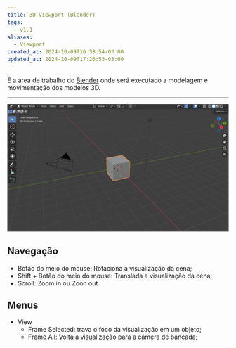 ```yaml
---
title: 3D Viewport (Blender)
tags:
  - v1.1
aliases:
  - Viewport
created_at: 2024-10-09T16:58:54-03:00
updated_at: 2024-10-09T17:26:53-03:00
---
```


É a área de trabalho do [Blender](api/entrada/2024/07/26/Blender.md) onde será executado a modelagem e movimentação dos modelos 3D.

---

![3D Viewport assim que o blender é aberto pela primeira vez.](assets/images/2024/Blender_3D_Viewport.png)

## Navegação

- Botão do meio do mouse: Rotaciona a visualização da cena;
- Shift + Botão do meio do mouse: Translada a visualização da cena;
- Scroll: Zoom in ou Zoon out

## Menus

- View
	- Frame Selected: trava o foco da visualização em um objeto;
	- Frame All: Volta a visualização para a câmera de bancada;